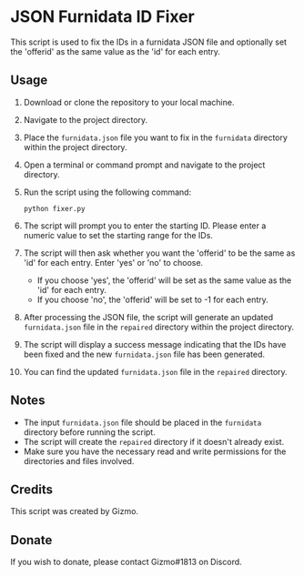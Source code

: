 # JSON Furnidata ID Fixer

This script is used to fix the IDs in a furnidata JSON file and optionally set the 'offerid' as the same value as the 'id' for each entry.

## Usage

1. Download or clone the repository to your local machine.

2. Navigate to the project directory.

3. Place the `furnidata.json` file you want to fix in the `furnidata` directory within the project directory.

4. Open a terminal or command prompt and navigate to the project directory.

5. Run the script using the following command:

   ```
   python fixer.py
   ```

6. The script will prompt you to enter the starting ID. Please enter a numeric value to set the starting range for the IDs.

7. The script will then ask whether you want the 'offerid' to be the same as 'id' for each entry. Enter 'yes' or 'no' to choose.

   - If you choose 'yes', the 'offerid' will be set as the same value as the 'id' for each entry.
   - If you choose 'no', the 'offerid' will be set to -1 for each entry.

8. After processing the JSON file, the script will generate an updated `furnidata.json` file in the `repaired` directory within the project directory.

9. The script will display a success message indicating that the IDs have been fixed and the new `furnidata.json` file has been generated.

10. You can find the updated `furnidata.json` file in the `repaired` directory.

## Notes

- The input `furnidata.json` file should be placed in the `furnidata` directory before running the script.
- The script will create the `repaired` directory if it doesn't already exist.
- Make sure you have the necessary read and write permissions for the directories and files involved.

## Credits

This script was created by Gizmo.

## Donate

If you wish to donate, please contact Gizmo#1813 on Discord.
